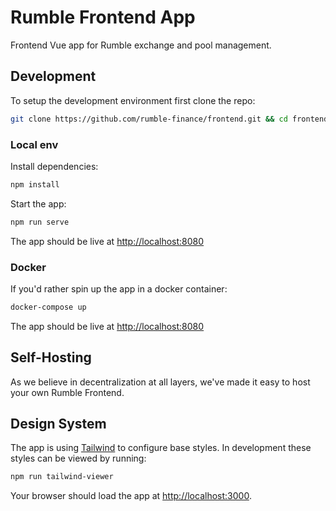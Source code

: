 # Rumble Frontend App
Frontend Vue app for Rumble exchange and pool management.

## Development
To setup the development environment first clone the repo:
```bash
git clone https://github.com/rumble-finance/frontend.git && cd frontend
```

### Local env
Install dependencies:
```bash
npm install
```

Start the app:
```bash
npm run serve
```

The app should be live at [http://localhost:8080](http://localhost:8080)

### Docker
If you'd rather spin up the app in a docker container:

```bash
docker-compose up
```

The app should be live at [http://localhost:8080](http://localhost:8080)

## Self-Hosting

As we believe in decentralization at all layers, we've made it easy to host your own Rumble Frontend.

## Design System
The app is using [Tailwind](https://tailwindcss.com/) to configure base styles. In development these styles can be viewed by running:

```bash
npm run tailwind-viewer
```
Your browser should load the app at [http://localhost:3000](http://localhost:3000).
